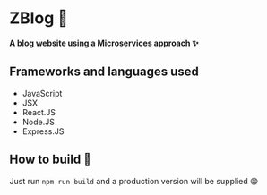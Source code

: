 # ZBlog 📰

**A blog website using a Microservices approach ✨**

## Frameworks and languages used

- JavaScript
- JSX
- React.JS
- Node.JS
- Express.JS

## How to build 🤔
Just run `npm run build` and a production version will be supplied 😁
